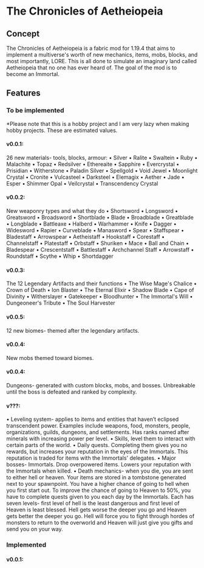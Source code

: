 # The Chronicles of Aetheiopeia

## Concept

The Chronicles of Aetheiopeia is a fabric mod for 1.19.4 that aims to implement a multiverse's worth of new mechanics, items, mobs, blocks, and most importantly, LORE. This is all done to simulate an imaginary land called Aetheiopeia that no one has ever heard of. The goal of the mod is to become an Immortal.

## Features

### To be implemented
*Please note that this is a hobby project and I am very lazy when making hobby projects. These are estimated values.
#### v0.0.1:
26 new materials- tools, blocks, armour:
•	Silver 
•	Ralite
•	Swaltein
•	Ruby
•	Malachite
•	Topaz
•	Redsilver
•	Ethereaite 
•	Sapphire
•	Evercrystal
•	Prisidian
•	Witherstone
• Paladin Silver
• Spellgold
• Void Jewel
•	Moonlight Crystal
•	Cronite
•	Vulcasteel 
•	Darksteel
•	Elemagix
•	Aether
•	Jade
• Esper
•	Shimmer Opal
•	Veilcrystal 
•	Transcendency Crystal
#### v0.0.2:
New weaponry types and what they do
• Shortsword
• Longsword
• Greatsword
• Broadsword
• Shortblade
• Blade
• Broadblade
• Greatblade
• Longblade
• Battleaxe
• Halberd
• Warhammer
• Knife
• Dagger
• Widesword
• Rapier
• Curveblade
• Manasword
• Spear
• Staffspear
• Bladestaff
• Arrowspear
• Aetheistaff
• Hookstaff
• Corestaff
• Channelstaff
• Platestaff
• Orbstaff
• Shuriken
• Mace
• Ball and Chain
• Bladespear
• Crescentstaff
• Battlestaff
• Archchannel Staff
• Arrowstaff
• Roundstaff
• Scythe
• Whip
• Shortdagger
#### v0.0.3:
The 12 Legendary Artifacts and their functions
• The Wise Mage's Chalice
• Crown of Death
• Ion Blaster
• The Eternal Elixir
• Shadow Blade
• Cape of Divinity
• Witherslayer
• Gatekeeper
• Bloodhunter
• The Immortal's Will
• Dungeoneer's Tribute
• The Soul Harvester
#### v0.0.5:
12 new biomes- themed after the legendary artifacts.
#### v0.0.4:
New mobs themed toward biomes.
#### v0.0.4:
Dungeons- generated with custom blocks, mobs, and bosses. Unbreakable until the boss is defeated and ranked by complexity.
#### v???:
• Leveling system- applies to items and entities that haven’t eclipsed transcendent power. Examples include weapons, food, monsters, people, organizations, guilds, dungeons, and settlements. Has ranks named after minerals with increasing power per level.
• Skills, level them to interact with certain parts of the world.
• Daily quests. Completing them gives you no rewards, but increases your reputation in the eyes of the Immortals. This reputation is traded for items with the Immortals' delegates.
• Major bosses- Immortals. Drop overpowered items. Lowers your reputation with the Immortals when killed.
• Death mechanics- when you die, you are sent to either hell or heaven. Your items are stored in a tombstone generated next to your spawnpoint. You have a higher chance of going to hell when you first start out. To improve the chance of going to Heaven to 50%, you have to complete quests given to you each day by the Immortals. Each has seven levels- first level of hell is the least dangerous and first level of Heaven is least blessed. Hell gets worse the deeper you go and Heaven gets better the deeper you go. Hell will force you to fight through hordes of monsters to return to the overworld and Heaven will just give you gifts and send you on your way.

### Implemented
#### v0.0.1:
